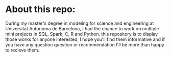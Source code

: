 # About this repo:
During my master's degree in modeling for science and engineering at Universitat Autonoma de Barcelona, I had the chance to work on multiple mini projects in SQL, Spark, C, R and Python. this repository is to display those works for anyone interested, I hope you'll find them informative and if you have any question question or recommendation I'll be more than happy to recieve them.
